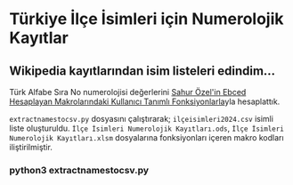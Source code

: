 # Türkiye İlçe İsimleri için Numerolojik Kayıtlar
## Wikipedia kayıtlarından isim listeleri edindim...

Türk Alfabe Sıra No numerolojisi değerlerini [Sahur Özel'in Ebced Hesaplayan Makrolarındaki Kullanıcı Tanımlı Fonksiyonlarla](https://github.com/metatronslove/abjad)yla hesaplattık.

```extractnamestocsv.py``` dosyasını çalıştırarak; ```ilçeisimleri2024.csv``` isimli liste oluşturuldu. ```İlçe İsimleri Numerolojik Kayıtları.ods```, ```İlçe İsimleri Numerolojik Kayıtları.xlsm``` dosyalarına fonksiyonları içeren makro kodları iliştirilmiştir.

### python3 extractnamestocsv.py
